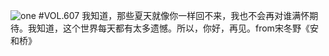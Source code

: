 ![one](http://image.wufazhuce.com/FukMcIaoXBWG_QWm9eNOuaYFyqrG)
#VOL.607
我知道，那些夏天就像你一样回不来，我也不会再对谁满怀期待。我知道，这个世界每天都有太多遗憾。所以，你好，再见。from宋冬野《安和桥》